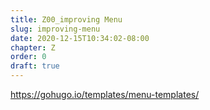 ```yaml
---
title: Z00_improving Menu
slug: improving-menu
date: 2020-12-15T10:34:02-08:00
chapter: Z
order: 0
draft: true
---
```


https://gohugo.io/templates/menu-templates/
